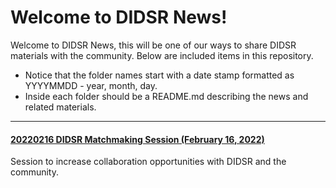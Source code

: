 # Welcome to DIDSR News!

Welcome to DIDSR News, this will be one of our ways to share DIDSR materials with the community. Below are included items in this repository.
* Notice that the folder names start with a date stamp formatted as YYYYMMDD - year, month, day.
* Inside each folder should be a README.md describing the news and related materials.

----

#### [20220216 DIDSR Matchmaking Session (February 16, 2022)](https://github.com/DIDSR/DIDSR-News/tree/main/20220216-DIDSR-Matchmaking-Session)

Session to increase collaboration opportunities with DIDSR and the community.
